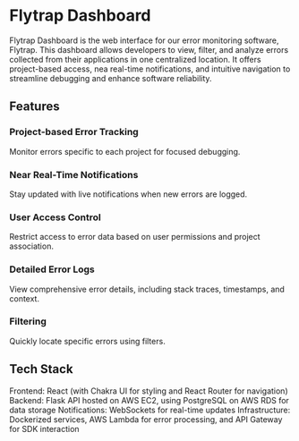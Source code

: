 # Flytrap Dashboard

Flytrap Dashboard is the web interface for our error monitoring software, Flytrap. This dashboard allows developers to view, filter, and analyze errors collected from their applications in one centralized location. It offers project-based access, nea real-time notifications, and intuitive navigation to streamline debugging and enhance software reliability.

## Features

### Project-based Error Tracking

Monitor errors specific to each project for focused debugging.

### Near Real-Time Notifications

Stay updated with live notifications when new errors are logged.

### User Access Control

Restrict access to error data based on user permissions and project association.

### Detailed Error Logs

View comprehensive error details, including stack traces, timestamps, and context.

### Filtering

Quickly locate specific errors using filters.

## Tech Stack

Frontend: React (with Chakra UI for styling and React Router for navigation)
Backend: Flask API hosted on AWS EC2, using PostgreSQL on AWS RDS for data storage
Notifications: WebSockets for real-time updates
Infrastructure: Dockerized services, AWS Lambda for error processing, and API Gateway for SDK interaction
